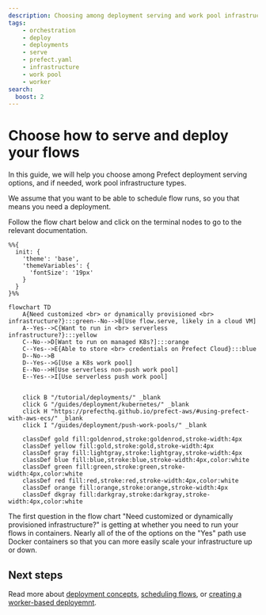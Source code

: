 ```yaml
---
description: Choosing among deployment serving and work pool infrastructure options
tags:
    - orchestration
    - deploy
    - deployments
    - serve
    - prefect.yaml
    - infrastructure
    - work pool
    - worker
search:
  boost: 2
---
```

# Choose how to serve and deploy your flows

In this guide, we will help you choose among Prefect deployment serving options, and if needed, work pool infrastructure types.

We assume that you want to be able to schedule flow runs, so you that means you need a deployment.

Follow the flow chart below and click on the terminal nodes to go to the relevant documentation.

```mermaid
%%{
  init: {
    'theme': 'base',
    'themeVariables': {
      'fontSize': '19px'
    }
  }
}%%

flowchart TD
    A{Need customized <br> or dynamically provisioned <br> infrastructure?}:::green--No-->B[Use flow.serve, likely in a cloud VM]
    A--Yes-->C{Want to run in <br> serverless infrastructure?}:::yellow
    C--No-->D[Want to run on managed K8s?]:::orange
    C--Yes-->E{Able to store <br> credentials on Prefect Cloud}:::blue
    D--No-->B
    D--Yes-->G[Use a K8s work pool]
    E--No-->H[Use serverless non-push work pool]
    E--Yes-->I[Use serverless push work pool]
  

    click B "/tutorial/deployments/" _blank
    click G "/guides/deployment/kubernetes/" _blank
    click H "https://prefecthq.github.io/prefect-aws/#using-prefect-with-aws-ecs/" _blank
    click I "/guides/deployment/push-work-pools/" _blank

    classDef gold fill:goldenrod,stroke:goldenrod,stroke-width:4px
    classDef yellow fill:gold,stroke:gold,stroke-width:4px
    classDef gray fill:lightgray,stroke:lightgray,stroke-width:4px
    classDef blue fill:blue,stroke:blue,stroke-width:4px,color:white
    classDef green fill:green,stroke:green,stroke-width:4px,color:white
    classDef red fill:red,stroke:red,stroke-width:4px,color:white
    classDef orange fill:orange,stroke:orange,stroke-width:4px
    classDef dkgray fill:darkgray,stroke:darkgray,stroke-width:4px,color:white
```

The first question in the flow chart "Need customized or dynamically provisioned infrastructure?" is getting at whether you need to run your flows in containers.
Nearly all of the of the options on the "Yes" path use Docker containers so that you can more easily scale your infrastructure up or down.

## Next steps

Read more about [deployment concepts](/concepts/deployments/), [scheduling flows](/concepts/schedules/), or [creating a worker-based deployemnt](/guides/prefect-deploy).
